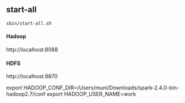 
## start-all
~~~
sbin/start-all.sh
~~~

#### Hadoop
http://localhost:8088

#### HDFS
http://localhost:9870

export HADOOP_CONF_DIR=/Users/muni/Downloads/spark-2.4.0-bin-hadoop2.7/conf
export HADOOP_USER_NAME=work
